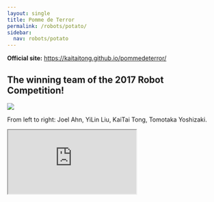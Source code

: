 ```yaml
---
layout: single
title: Pomme de Terror
permalink: /robots/potato/
sidebar:
  nav: robots/potato
---
```


**Official site:** <https://kaitaitong.github.io/pommedeterror/>

## The winning team of the 2017 Robot Competition!

![][winning team]

From left to right: Joel Ahn, YiLin Liu, KaiTai Tong, Tomotaka Yoshizaki.

<iframe src="https://www.youtube.com/embed/Epd6TsiDIt8" allowfullscreen></iframe>

[winning team]: /assets/images/robots/potato/20170810WINNINGTEAM.jpg
